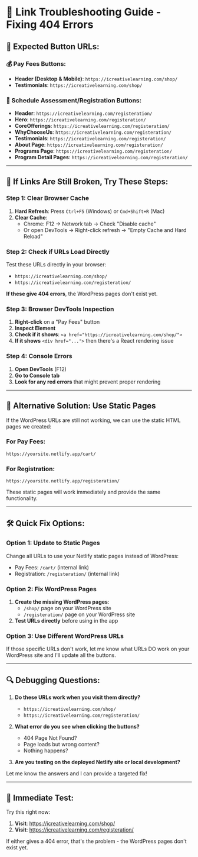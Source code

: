 # 🔧 Link Troubleshooting Guide - Fixing 404 Errors

## 🎯 **Expected Button URLs:**

### **💰 Pay Fees Buttons:**

- **Header (Desktop & Mobile)**: `https://icreativelearning.com/shop/`
- **Testimonials**: `https://icreativelearning.com/shop/`

### **📅 Schedule Assessment/Registration Buttons:**

- **Header**: `https://icreativelearning.com/registeration/`
- **Hero**: `https://icreativelearning.com/registeration/`
- **CoreOfferings**: `https://icreativelearning.com/registeration/`
- **WhyChooseUs**: `https://icreativelearning.com/registeration/`
- **Testimonials**: `https://icreativelearning.com/registeration/`
- **About Page**: `https://icreativelearning.com/registeration/`
- **Programs Page**: `https://icreativelearning.com/registeration/`
- **Program Detail Pages**: `https://icreativelearning.com/registeration/`

---

## 🚨 **If Links Are Still Broken, Try These Steps:**

### **Step 1: Clear Browser Cache**

1. **Hard Refresh**: Press `Ctrl+F5` (Windows) or `Cmd+Shift+R` (Mac)
2. **Clear Cache**:
   - Chrome: F12 → Network tab → Check "Disable cache"
   - Or open DevTools → Right-click refresh → "Empty Cache and Hard Reload"

### **Step 2: Check if URLs Load Directly**

Test these URLs directly in your browser:

- `https://icreativelearning.com/shop/`
- `https://icreativelearning.com/registeration/`

**If these give 404 errors**, the WordPress pages don't exist yet.

### **Step 3: Browser DevTools Inspection**

1. **Right-click** on a "Pay Fees" button
2. **Inspect Element**
3. **Check if it shows**: `<a href="https://icreativelearning.com/shop/">`
4. **If it shows** `<div href="...">` then there's a React rendering issue

### **Step 4: Console Errors**

1. **Open DevTools** (F12)
2. **Go to Console tab**
3. **Look for any red errors** that might prevent proper rendering

---

## 🔄 **Alternative Solution: Use Static Pages**

If the WordPress URLs are still not working, we can use the static HTML pages we created:

### **For Pay Fees:**

```
https://yoursite.netlify.app/cart/
```

### **For Registration:**

```
https://yoursite.netlify.app/registeration/
```

These static pages will work immediately and provide the same functionality.

---

## 🛠️ **Quick Fix Options:**

### **Option 1: Update to Static Pages**

Change all URLs to use your Netlify static pages instead of WordPress:

- Pay Fees: `/cart/` (internal link)
- Registration: `/registeration/` (internal link)

### **Option 2: Fix WordPress Pages**

1. **Create the missing WordPress pages**:
   - `/shop/` page on your WordPress site
   - `/registeration/` page on your WordPress site
2. **Test URLs directly** before using in the app

### **Option 3: Use Different WordPress URLs**

If those specific URLs don't work, let me know what URLs DO work on your WordPress site and I'll update all the buttons.

---

## 🔍 **Debugging Questions:**

1. **Do these URLs work when you visit them directly?**
   - `https://icreativelearning.com/shop/`
   - `https://icreativelearning.com/registeration/`

2. **What error do you see when clicking the buttons?**
   - 404 Page Not Found?
   - Page loads but wrong content?
   - Nothing happens?

3. **Are you testing on the deployed Netlify site or local development?**

Let me know the answers and I can provide a targeted fix!

---

## 🚀 **Immediate Test:**

Try this right now:

1. **Visit**: https://icreativelearning.com/shop/
2. **Visit**: https://icreativelearning.com/registeration/

If either gives a 404 error, that's the problem - the WordPress pages don't exist yet.
